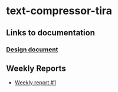 # text-compressor-tira


## Links to documentation

### [Design document](https://github.com/VoxBorealis/text_compressor_tira/blob/main/Documentation/design_document.md)

## Weekly Reports

* [Weekly report #1](https://github.com/VoxBorealis/text_compressor_tira/blob/main/Documentation/Weekly_Reports/weekly_report_1.md)
